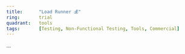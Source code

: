 ```yaml
---
title:      "Load Runner 💰"
ring:       trial
quadrant:   tools
tags:       [Testing, Non-Functional Testing, Tools, Commercial]
---
```

...